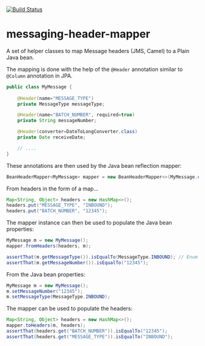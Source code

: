 [![Build Status][travis-badge]][travis-badge-url]

[travis-badge]: https://travis-ci.org/adelinor/messaging-header-mapper.svg?branch=master
[travis-badge-url]: https://travis-ci.org/adelinor/messaging-header-mapper

# messaging-header-mapper

A set of helper classes to map Message headers (JMS, Camel) to a Plain Java bean.

The mapping is done with the help of the `@Header` annotation similar to `@Column` annotation in JPA.

```java
public class MyMessage {
	
	@Header(name="MESSAGE_TYPE")
	private MessageType messageType;

	@Header(name="BATCH_NUMBER", required=true)
	private String messageNumber;

	@Header(converter=DateToLongConverter.class)
	private Date receiveDate;

	// ....
}
```

These annotations are then used by the Java bean reflection mapper:

```java
BeanHeaderMapper<MyMessage> mapper = new BeanHeaderMapper<>(MyMessage.class);
```

From headers in the form of a map...

```java
Map<String, Object> headers = new HashMap<>();
headers.put("MESSAGE_TYPE", "INBOUND");
headers.put("BATCH_NUMBER", "12345");
```

The mapper instance can then be used to populate the Java bean properties:

```java
MyMessage m = new MyMessage();
mapper.fromHeaders(headers, m);

assertThat(m.getMessageType()).isEqualTo(MessageType.INBOUND); // Enum mapped by its name
assertThat(m.getMessageNumber()).isEqualTo("12345");

```

From the Java bean properties:

```java
MyMessage m = new MyMessage();
m.setMessageNumber("12345");
m.setMessageType(MessageType.INBOUND);

```

The mapper can be used to populate the headers:

```java
Map<String, Object> headers = new HashMap<>();
mapper.toHeaders(m, headers);
assertThat(headers.get("BATCH_NUMBER")).isEqualTo("12345");
assertThat(headers.get("MESSAGE_TYPE")).isEqualTo("INBOUND");

```